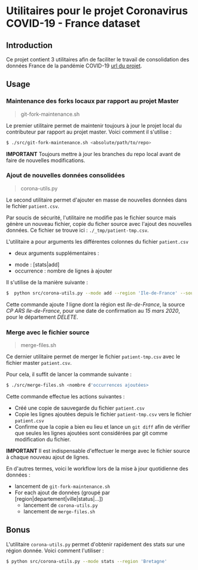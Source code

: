 # Utilitaires pour le projet Coronavirus COVID-19 - France dataset

## Introduction
Ce projet contient 3 utilitaires afin de faciliter le travail de consolidation
des données France de la pandémie COVID-19 [url du
projet](https://github.com/lperez31/coronavirus-france-dataset).

## Usage

### Maintenance des forks locaux par rapport au projet Master
> git-fork-maintenance.sh

Le premier utilitaire permet de maintenir toujours à jour le projet local du
contributeur par rapport au projet master. Voici comment il s'utilise :

```bash
$ ./src/git-fork-maintenance.sh <absolute/path/to/repo>
```
**IMPORTANT** Toujours mettre à jour les branches du repo local avant de faire
de nouvelles modifications.

### Ajout de nouvelles données consolidées
> corona-utils.py

Le second utilitaire permet d'ajouter en masse de nouvelles données dans le
fichier `patient.csv`.

Par soucis de sécurité, l'utilitaire ne modifie pas le fichier source mais
génère un nouveau fichier, copie du ficher source avec l'ajout des nouvelles
données. Ce fichier se trouve ici : `./_tmp/patient-tmp.csv`.

L'utilitaire a pour arguments les différentes colonnes du fichier `patient.csv`
+ deux arguments supplémentaires :
* mode : [stats|add]
* occurrence : nombre de lignes à ajouter

Il s'utilise de la manière suivante :
```bash
$  python src/corona-utils.py --mode add --region 'Ile-de-France' --source 'CP ARS Ile-de-France' --confirmed_date 2020-03-15 --departement 'DELETE' --occurrence 1
```
Cette commande ajoute *1* ligne dont la région est *Ile-de-France*, la source *CP
ARS Ile-de-France*, pour une date de confirmation au *15 mars 2020*, pour le
département *DELETE*.

### Merge avec le fichier source
> merge-files.sh

Ce dernier utilitaire permet de merger le fichier `patient-tmp.csv` avec le
fichier master `patient.csv`.

Pour cela, il suffit de lancer la commande suivante :
```bash
$ ./src/merge-files.sh <nombre d'occurrences ajoutées>
```
Cette commande effectue les actions suivantes :
* Créé une copie de sauvegarde du fichier `patient.csv`
* Copie les lignes ajoutées depuis le fichier `patient-tmp.csv` vers le fichier `patient.csv`
* Confirme que la copie a bien eu lieu et lance un `git diff` afin de vérifier
que seules les lignes ajoutées sont considérées par git comme modification du
fichier.

**IMPORTANT** Il est indispensable d'effectuer le merge avec le fichier source à
chaque nouveau ajout de lignes.

En d'autres termes, voici le workflow lors de la mise à jour quotidienne des
données :

* lancement de `git-fork-maintenance.sh`
* For each ajout de données (groupé par [region|departement|ville|status|...])
    * lancement de `corona-utils.py`
    * lancement de `merge-files.sh`

## Bonus
L'utilitaire `corona-utils.py` permet d'obtenir rapidement des stats sur une
région donnée. Voici comment l'utiliser :
```bash
$ python src/corona-utils.py --mode stats --region 'Bretagne'
```
